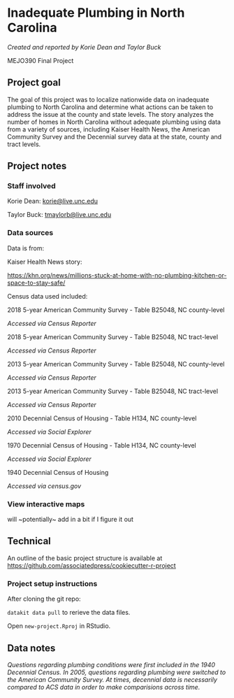 # Inadequate Plumbing in North Carolina

*Created and reported by Korie Dean and Taylor Buck*

MEJO390 Final Project

## Project goal

The goal of this project was to localize nationwide data on inadequate plumbing to North Carolina and determine what actions can be taken to address the issue at the county and state levels. The story analyzes the number of homes in North Carolina without adequate plumbing using data from a variety of sources, including Kaiser Health News, the American Community Survey and the Decennial survey data at the state, county and tract levels.

## Project notes

### Staff involved

Korie Dean: korie@live.unc.edu

Taylor Buck: tmaylorb@live.unc.edu

### Data sources
Data is from:

  Kaiser Health News story:
  
  https://khn.org/news/millions-stuck-at-home-with-no-plumbing-kitchen-or-space-to-stay-safe/


Census data used included:

  2018 5-year American Community Survey - Table B25048, NC county-level
  
  *Accessed via Census Reporter*
  
  2018 5-year American Community Survey - Table B25048, NC tract-level
  
  *Accessed via Census Reporter*
  
  2013 5-year American Community Survey - Table B25048, NC county-level
  
  *Accessed via Census Reporter*
  
  2013 5-year American Community Survey - Table B25048, NC tract-level
  
  *Accessed via Census Reporter*
  
  2010 Decennial Census of Housing - Table H134, NC county-level
  
  *Accessed via Social Explorer*
  
  1970 Decennial Census of Housing - Table H134, NC county-level
  
  *Accessed via Social Explorer*
  
  1940 Decennial Census of Housing
  
  *Accessed via census.gov*
  
### View interactive maps
will ~potentially~ add in a bit if I figure it out
  
## Technical

An outline of the basic project structure is available at https://github.com/associatedpress/cookiecutter-r-project

### Project setup instructions

After cloning the git repo:

`datakit data pull` to rerieve the data files.

Open `new-project.Rproj` in RStudio.

## Data notes

*Questions regarding plumbing conditions were first included in the 1940 Decennial Census. In 2005, questions regarding plumbing were switched to the American Community Survey. At times, decennial data is necessarily compared to ACS data in order to make comparisions across time.*
